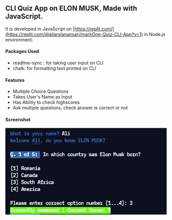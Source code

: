 ## CLI Quiz App on ELON MUSK, Made with JavaScript.
   
   
It is developed in JavaScript on [https://replit.com/](https://replit.com/@aliarslanansari/markOne-Quiz-CLI-App?v=1) in Node.js environment.

#### Packages Used
- readline-sync : for taking user input on CLI
- chalk: for formatting text printed on CLI

#### Features 
- Multiple Choice Questions
- Takes User's Name as Input
- Has Ability to check highscores
- Ask multiple questions, check answer is correct or not

#### Screenshot
![screenshot](cli-2.png)